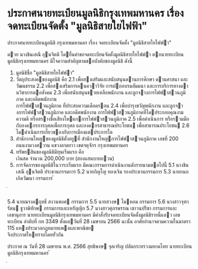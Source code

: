 
# ประกาศนายทะเบียนมูลนิธิกรุงเทพมหานคร เรื่อง จดทะเบียนจัดตั้ง "มูลนิธิสายใยไฟฟ้า"
      
      

      
      

ประกาศนายทะเบียนมูลนิธิ 
กรุงเทพมหานคร 
เรื่อง   จดทะเบียนจัดตั้ง  "มูลนิธิสายใยไฟฟา" 
 
 
ดวย  นางชินเสณี  อุนจิตติ  ไดยื่นคําขอจดทะเบียนจัดตั้งมูลนิธิสายใยไฟฟา  ตอนายทะเบียน
มูลนิธิกรุงเทพมหานคร  มีใจความสําคัญตามขอบังคับของมูลนิธิ  ดังนี้ 
1. มูลนิธิชื่อ  "มูลนิธิสายใยไฟฟา" 
2. วัตถุประสงคของมูลนิธิ  คือ 
 2.1 เพื่อสงเสริมและสนับสนุนดานการศึกษา  ดานศาสนา  และวัฒนธรรม 
 2.2 เพื่อสงเสริมการคนควาวิจัย  การฝกอบรมสัมมนา  และการบริการทางดานวิชาการตอสังคม 
 2.3 เพื่อสนับสนุนชวยเหลือพนักงาน  และลูกจางการไฟฟาสวนภูมิภาค  และอดีตพนักงาน   
การไฟฟาสวนภูมิภาค  ที่ประสบความเดือดรอน 
 2.4 เพื่อบํารุงขวัญพนักงาน  และลูกจางการไฟฟาสวนภูมิภาค  และอดีตพนักงาน 
การไฟฟาสวนภูมิภาคที่ไดประกอบคุณงามความดี  หรือสรางชื่อเสียงใหแกการไฟฟาสวนภูมิภาค 
 2.5 เพื่อดําเนินการ  หรือรวมมือกับองคกรการกุศลเพื่อการกุศล  และองคกรสาธารณประโยชน 
เพื่อสาธารณประโยชน 
 2.6 ไมดําเนินการเกี่ยวของกับการเมืองแตประการใด 
3. สํานักงานใหญของมูลนิธิตั้งอยูที่  สํานักงานใหญการไฟฟาสวนภูมิภาค  เลขที่     200   
ถนนงามวงศวาน  แขวงลาดยาว  เขตจตุจักร  กรุงเทพมหานคร 
4. ทรัพยสินของมูลนิธิมีทุนเริ่มแรก  คือ   
 เงินสด  จํานวน  200,000  บาท  (สองแสนบาทถวน) 
5. การจัดการของมูลนิธิในวาระเริ่มแรก  มีคณะกรรมการดําเนินงานดังรายนามตอไปนี้ 
 5.1 นางชินเสณี  อุนจิตติ ประธานกรรมการ 
 5.2 นายภิญโญ  ทองเจิม รองประธานกรรมการ 
 5.3 นายกนก  เกิดวัฒนา กรรมการ 
้
 
่
 

 5.4 นายณรงคฤทธิ์  สงวนพงศ กรรมการ 
 5.5 นายสวงษ  ไมหอม กรรมการ 
 5.6 นางสาวจุฑารัตน  ชูวาพิทักษ กรรมการและเหรัญญิก 
 5.7 นางสาวศุภรพรรณ  เชาวนปรีชา กรรมการและเลขานุการ 
นายทะเบียนมูลนิธิกรุงเทพมหานคร  มีคําสั่งรับจดทะเบียนจัดตั้งมูลนิธิรายนี้แลว  เลขทะเบียน 
ลําดับที่  กท     3349  ตั้งแตวันที่  28  เมษายน      2566 
ฉะนั้น  อาศัยอํานาจตามความในมาตรา  115  แหงประมวลกฎหมายแพงและพาณิชย   
จึงประกาศใหทราบโดยทั่วกัน 
 
ประกาศ  ณ  วันที่  28  เมษายน  พ.ศ.  2566 
สุทธิพงษ  จุลเจริญ 
ปลัดกระทรวงมหาดไทย 
นายทะเบียนมูลนิธิกรุงเทพมหานคร 
้
 
่
 















